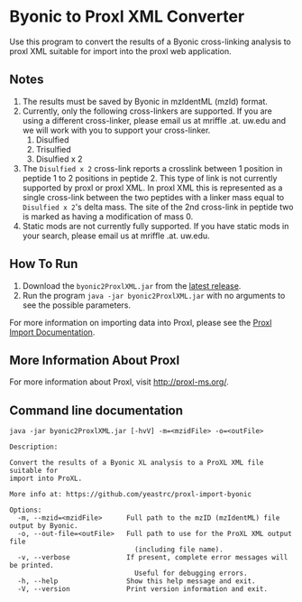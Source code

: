 Byonic to Proxl XML Converter
=============================

Use this program to convert the results of a Byonic cross-linking analysis to
proxl XML suitable for import into the proxl web application.

Notes
-----

1. The results must be saved by Byonic in mzIdentML (mzId) format.
2. Currently, only the following cross-linkers are supported. If you are using a different cross-linker,
   please email us at mriffle .at. uw.edu and we will work with you to support your cross-linker. 
   1. Disulfied
   2. Trisulfied
   3. Disulfied x 2
3. The `Disulfied x 2` cross-link reports a crosslink between 1 position in peptide 1 to 2 positions in peptide 2.
This type of link is not currently supported by proxl or proxl XML. In proxl XML this is represented as a single
cross-link between the two peptides with a linker mass equal to `Disulfied x 2`'s delta mass. The site of
the 2nd cross-link in peptide two is marked as having a modification of mass 0.
4. Static mods are not currently fully supported. If you have static mods in your search, please email us at mriffle .at. uw.edu.

How To Run
-------------
1. Download the `byonic2ProxlXML.jar` from the [latest release](https://github.com/yeastrc/proxl-import-byonic/releases).
2. Run the program ``java -jar byonic2ProxlXML.jar`` with no arguments to see the possible parameters.

For more information on importing data into Proxl, please see the [Proxl Import Documentation](http://proxl-web-app.readthedocs.io/en/latest/using/upload_data.html).

More Information About Proxl
-----------------------------
For more information about Proxl, visit http://proxl-ms.org/.


Command line documentation
---------------------------
```
java -jar byonic2ProxlXML.jar [-hvV] -m=<mzidFile> -o=<outFile>

Description:

Convert the results of a Byonic XL analysis to a ProXL XML file suitable for
import into ProXL.

More info at: https://github.com/yeastrc/proxl-import-byonic

Options:
  -m, --mzid=<mzidFile>      Full path to the mzID (mzIdentML) file output by Byonic.
  -o, --out-file=<outFile>   Full path to use for the ProXL XML output file
                               (including file name).
  -v, --verbose              If present, complete error messages will be printed.
                               Useful for debugging errors.
  -h, --help                 Show this help message and exit.
  -V, --version              Print version information and exit.
```

